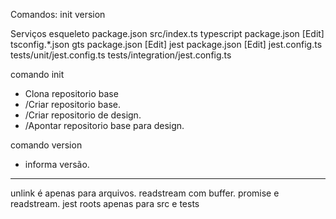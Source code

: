 Comandos:
  init
  version

Serviços
  esqueleto
    package.json
    src/index.ts
  typescript
    package.json [Edit]
    tsconfig.*.json
  gts
    package.json [Edit]
  jest
    package.json [Edit]
    jest.config.ts
    tests/unit/jest.config.ts
    tests/integration/jest.config.ts


comando init
  - Clona repositorio base
  - /Criar repositorio base.
  - /Criar repositorio de design.
  - /Apontar repositorio base para design.

comando version
  - informa versão.


---------
unlink é apenas para arquivos.
readstream com buffer.
promise e readstream.
jest roots apenas para src e tests